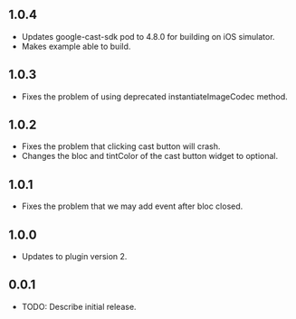 ## 1.0.4

* Updates google-cast-sdk pod to 4.8.0 for building on iOS simulator.
* Makes example able to build.

## 1.0.3

* Fixes the problem of using deprecated instantiateImageCodec method.

## 1.0.2

* Fixes the problem that clicking cast button will crash.
* Changes the bloc and tintColor of the cast button widget to optional.

## 1.0.1

* Fixes the problem that we may add event after bloc closed.

## 1.0.0

* Updates to plugin version 2.

## 0.0.1

* TODO: Describe initial release.
